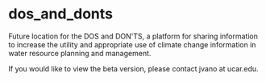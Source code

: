 # dos_and_donts

Future location for the DOS and DON'TS, a platform for sharing information to increase the utility and appropriate use of climate change information in water resource planning and management.

If you would like to view the beta version, please contact jvano at ucar.edu.
